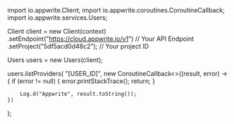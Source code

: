 import io.appwrite.Client;
import io.appwrite.coroutines.CoroutineCallback;
import io.appwrite.services.Users;

Client client = new Client(context)
    .setEndpoint("https://cloud.appwrite.io/v1") // Your API Endpoint
    .setProject("5df5acd0d48c2"); // Your project ID

Users users = new Users(client);

users.listProviders(
    "[USER_ID]",
    new CoroutineCallback<>((result, error) -> {
        if (error != null) {
            error.printStackTrace();
            return;
        }

        Log.d("Appwrite", result.toString());
    })
);